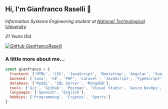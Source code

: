 <h2> Hi, I'm Gianfranco Raselli 👋</h2>
<p>
  <em>
    Information Systems Engineering student at <a href="https://www.utn.edu.ar/es/">National Technological University</a>
  </em>
</p>
<p>
  <em>
    21 Years Old
  </em>
</p>

[![GitHub GianfrancoRaselli](https://img.shields.io/github/followers/GianfrancoRaselli?label=follow&style=social)](https://github.com/GianfrancoRaselli)


### A little more about me...  

```javascript
const gianfranco = {
  frontend: ['HTML', 'CSS', 'JavaScript', 'Bootstrap', 'Angular', 'VueJS'],
  backend: ['Java', 'C#', 'PHP', 'Laravel', 'JavaScript', 'TypeScript', 'NodeJS', 'ExpressJS', 'Python', 'Graphql'],
  database: ['MySQL', 'SQL Server', 'MongoDB'],
  tools: ['Git', 'GitHub', 'Postman', 'Visual Studio', 'Azure DevOps', 'Visual Studio Code', 'Sublime Text', 'PyCharm'],
  languages: ['Spanish', 'English'],
  hobbies: ['Programming', 'Cryptos', 'Sports']
}
```
